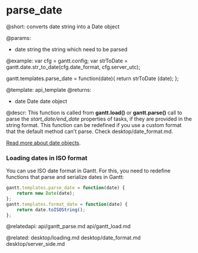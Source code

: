 parse_date
=============

@short: converts date string into a Date object
	
@params:
- date		string		the string which need to be parsed

@example:
var cfg = gantt.config;
var strToDate = gantt.date.str_to_date(cfg.date_format, cfg.server_utc);

gantt.templates.parse_date = function(date){
    return strToDate (date);
};


@template:	api_template
@returns:
- date    Date     date object 

@descr:
This function is called from **gantt.load()** or **gantt.parse()** call to parse the *start_date/end_date* properties of tasks, if they are provided in the string format. 
This function can be redefined if you use a custom format that the default method can't parse. Check desktop/date_format.md.

[Read more about date objects](https://developer.mozilla.org/en-US/docs/Web/JavaScript/Reference/Global_Objects/Date).

### Loading dates in ISO format

You can use ISO date format in Gantt. For this, you need to redefine functions that parse and serialize dates in Gantt:

~~~js
gantt.templates.parse_date = function(date) { 
    return new Date(date);
};
gantt.templates.format_date = function(date) { 
    return date.toISOString();
};
~~~

@relatedapi:
api/gantt_parse.md
api/gantt_load.md

@related:
	desktop/loading.md
    desktop/date_format.md
    desktop/server_side.md

